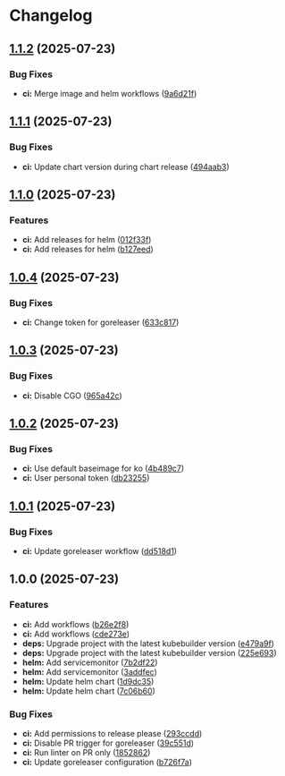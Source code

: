 # Changelog

## [1.1.2](https://github.com/silence-operator/silence-operator/compare/v1.1.1...v1.1.2) (2025-07-23)


### Bug Fixes

* **ci:** Merge image and helm workflows ([9a6d21f](https://github.com/silence-operator/silence-operator/commit/9a6d21fe52fae228deee06696daef24db0fb06b2))

## [1.1.1](https://github.com/silence-operator/silence-operator/compare/v1.1.0...v1.1.1) (2025-07-23)


### Bug Fixes

* **ci:** Update chart version during chart release ([494aab3](https://github.com/silence-operator/silence-operator/commit/494aab39cac2e78f018a40f45d3be17eec136fc5))

## [1.1.0](https://github.com/silence-operator/silence-operator/compare/v1.0.4...v1.1.0) (2025-07-23)


### Features

* **ci:** Add releases for helm ([012f33f](https://github.com/silence-operator/silence-operator/commit/012f33f6df2894976023ae791d554092184acd67))
* **ci:** Add releases for helm ([b127eed](https://github.com/silence-operator/silence-operator/commit/b127eed903d5cb28fbeaacd6ea4d043687bb87d1))

## [1.0.4](https://github.com/silence-operator/silence-operator/compare/v1.0.3...v1.0.4) (2025-07-23)


### Bug Fixes

* **ci:** Change token for goreleaser ([633c817](https://github.com/silence-operator/silence-operator/commit/633c81705beaa8e16afe5b1aa2a8d6438198f142))

## [1.0.3](https://github.com/silence-operator/silence-operator/compare/v1.0.2...v1.0.3) (2025-07-23)


### Bug Fixes

* **ci:** Disable CGO ([965a42c](https://github.com/silence-operator/silence-operator/commit/965a42cc2a0bbfefa0f5b50871d0df45164ae9ce))

## [1.0.2](https://github.com/silence-operator/silence-operator/compare/v1.0.1...v1.0.2) (2025-07-23)


### Bug Fixes

* **ci:** Use default baseimage for ko ([4b489c7](https://github.com/silence-operator/silence-operator/commit/4b489c7916f13920d497c299e0e724a6168968d0))
* **ci:** User personal token ([db23255](https://github.com/silence-operator/silence-operator/commit/db232555aa2a1bdaae3fce31d18770a690080f37))

## [1.0.1](https://github.com/silence-operator/silence-operator/compare/v1.0.0...v1.0.1) (2025-07-23)


### Bug Fixes

* **ci:** Update goreleaser workflow ([dd518d1](https://github.com/silence-operator/silence-operator/commit/dd518d119c79a7f925f67c82dd089616037edfd7))

## 1.0.0 (2025-07-23)


### Features

* **ci:** Add workflows ([b26e2f8](https://github.com/silence-operator/silence-operator/commit/b26e2f8157861a1d74d5f379ceaaddc1f7f6e5c4))
* **ci:** Add workflows ([cde273e](https://github.com/silence-operator/silence-operator/commit/cde273ee85844339f645b6d8005fb7271051c8bf))
* **deps:** Upgrade project with the latest kubebuilder version ([e479a9f](https://github.com/silence-operator/silence-operator/commit/e479a9f0ae35885753130abb2b0a560a971150f9))
* **deps:** Upgrade project with the latest kubebuilder version ([225e693](https://github.com/silence-operator/silence-operator/commit/225e69313aa965b58c40a85deb9cbd5ad60276b8))
* **helm:** Add servicemonitor ([7b2df22](https://github.com/silence-operator/silence-operator/commit/7b2df22ab4cd2ca12e7d8e5c0858e4129b9078ef))
* **helm:** Add servicemonitor ([3addfec](https://github.com/silence-operator/silence-operator/commit/3addfec346a863e38cea2d8a50beab505adb349e))
* **helm:** Update helm chart ([1d9dc35](https://github.com/silence-operator/silence-operator/commit/1d9dc358160ffe917202bb8af0281379b33b1f49))
* **helm:** Update helm chart ([7c06b60](https://github.com/silence-operator/silence-operator/commit/7c06b60a3239c41b7b3ec7d2ac15e5e9287a7b49))


### Bug Fixes

* **ci:** Add permissions to release please ([293ccdd](https://github.com/silence-operator/silence-operator/commit/293ccdd55af960dc252ce8666b8d6cd21380838b))
* **ci:** Disable PR trigger for goreleaser ([39c551d](https://github.com/silence-operator/silence-operator/commit/39c551da8cafa2bfb0803c04adcd5aa00625c58b))
* **ci:** Run linter on PR only ([1852862](https://github.com/silence-operator/silence-operator/commit/1852862047c5887d4178e07880fc6f0a7875b691))
* **ci:** Update goreleaser configuration ([b726f7a](https://github.com/silence-operator/silence-operator/commit/b726f7a155dc3aa28b1ac42c4fff0c48637af122))
